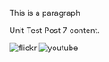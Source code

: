 This is a paragraph

Unit Test Post 7 content.

![flickr](https://www.flickr.com/photos/88096431@N00/sets/72157647341676134/) ![youtube](//www.youtube.com/embed/eJMyq8M_abI)